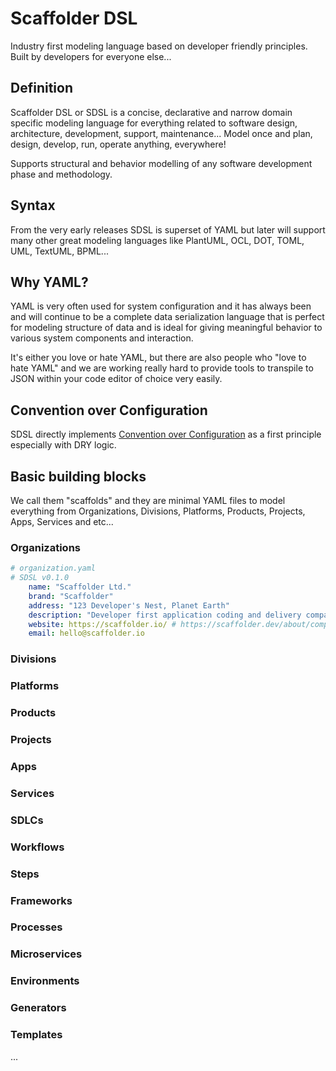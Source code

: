 # Scaffolder DSL

Industry first modeling language based on developer friendly principles. Built by developers for everyone else...

## Definition

Scaffolder DSL or SDSL is a concise, declarative and narrow domain specific modeling language for everything related to software design, architecture, development, support, maintenance... Model once and plan, design, develop, run, operate anything, everywhere!

Supports structural and behavior modelling of any software development phase and methodology.

## Syntax

From the very early releases SDSL is superset of YAML but later will support many other great modeling languages like PlantUML, OCL, DOT, TOML, UML, TextUML, BPML...

## Why YAML?

YAML is very often used for system configuration and it has always been and will continue to be a complete data serialization language that is perfect for modeling structure of data and is ideal for giving meaningful behavior to various system components and interaction.

It's either you love or hate YAML, but there are also people who "love to hate YAML" and we are working really hard to provide tools to transpile to JSON within your code editor of choice very easily.

## Convention over Configuration

SDSL directly implements [Convention over Configuration](https://en.wikipedia.org/wiki/Convention_over_configuration) as a first principle especially with DRY logic.

## Basic building blocks

We call them "scaffolds" and they are minimal YAML files to model everything from Organizations, Divisions, Platforms, Products, Projects, Apps, Services and etc...

### Organizations

```yaml
# organization.yaml
# SDSL v0.1.0
    name: "Scaffolder Ltd."
    brand: "Scaffolder"
    address: "123 Developer's Nest, Planet Earth"
    description: "Developer first application coding and delivery company, shaping the the future of apps development via AI driven coding assistants"
    website: https://scaffolder.io/ # https://scaffolder.dev/about/company
    email: hello@scaffolder.io
```

### Divisions

### Platforms

### Products

### Projects

### Apps

### Services

### SDLCs

### Workflows

### Steps

### Frameworks

### Processes

### Microservices

### Environments

### Generators

### Templates

...
